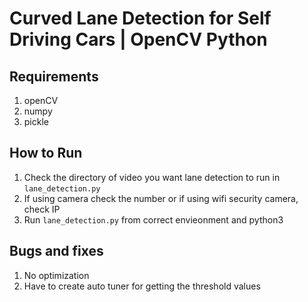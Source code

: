 # Curved Lane Detection for Self Driving Cars | OpenCV Python

## Requirements
1. openCV
2. numpy
3. pickle


## How to Run
1. Check the directory of video you want lane detection to run in `lane_detection.py`
2. If using camera check the number or if using wifi security camera, check IP
3. Run `lane_detection.py` from correct envieonment and python3

## Bugs and fixes
1. No optimization
2. Have to create auto tuner for getting the threshold values

